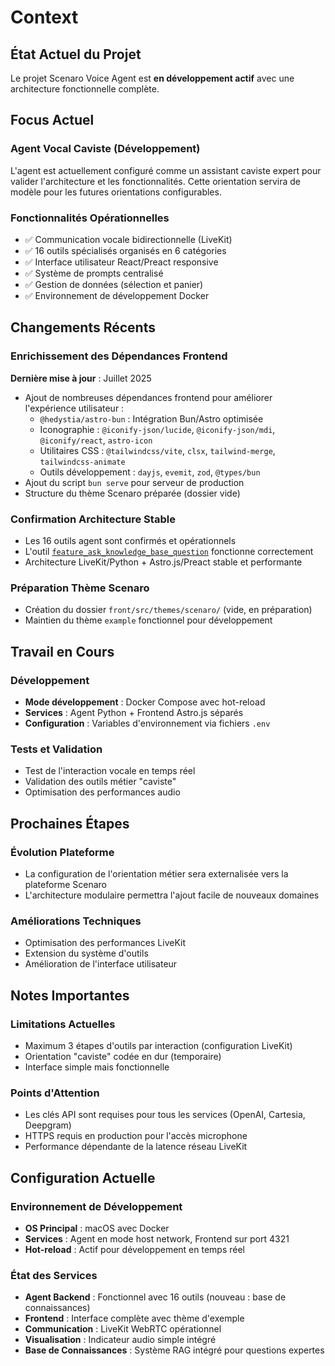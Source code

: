 # Context

## État Actuel du Projet

Le projet Scenaro Voice Agent est **en développement actif** avec une architecture fonctionnelle complète.

## Focus Actuel

### Agent Vocal Caviste (Développement)

L'agent est actuellement configuré comme un assistant caviste expert pour valider l'architecture et les fonctionnalités. Cette orientation servira de modèle pour les futures orientations configurables.

### Fonctionnalités Opérationnelles

- ✅ Communication vocale bidirectionnelle (LiveKit)
- ✅ 16 outils spécialisés organisés en 6 catégories
- ✅ Interface utilisateur React/Preact responsive
- ✅ Système de prompts centralisé
- ✅ Gestion de données (sélection et panier)
- ✅ Environnement de développement Docker

## Changements Récents

### Enrichissement des Dépendances Frontend

**Dernière mise à jour** : Juillet 2025

- Ajout de nombreuses dépendances frontend pour améliorer l'expérience utilisateur :
  - `@hedystia/astro-bun` : Intégration Bun/Astro optimisée
  - Iconographie : `@iconify-json/lucide`, `@iconify-json/mdi`, `@iconify/react`, `astro-icon`
  - Utilitaires CSS : `@tailwindcss/vite`, `clsx`, `tailwind-merge`, `tailwindcss-animate`
  - Outils développement : `dayjs`, `evemit`,  `zod`, `@types/bun`
- Ajout du script `bun serve` pour serveur de production
- Structure du thème Scenaro préparée (dossier vide)

### Confirmation Architecture Stable

- Les 16 outils agent sont confirmés et opérationnels
- L'outil [`feature_ask_knowledge_base_question`](agent/cognition/tools/feature_ask_knowledge_base_question.py:13) fonctionne correctement
- Architecture LiveKit/Python + Astro.js/Preact stable et performante

### Préparation Thème Scenaro

- Création du dossier `front/src/themes/scenaro/` (vide, en préparation)
- Maintien du thème `example` fonctionnel pour développement

## Travail en Cours

### Développement

- **Mode développement** : Docker Compose avec hot-reload
- **Services** : Agent Python + Frontend Astro.js séparés
- **Configuration** : Variables d'environnement via fichiers `.env`

### Tests et Validation

- Test de l'interaction vocale en temps réel
- Validation des outils métier "caviste"
- Optimisation des performances audio

## Prochaines Étapes

### Évolution Plateforme

- La configuration de l'orientation métier sera externalisée vers la plateforme Scenaro
- L'architecture modulaire permettra l'ajout facile de nouveaux domaines

### Améliorations Techniques

- Optimisation des performances LiveKit
- Extension du système d'outils
- Amélioration de l'interface utilisateur

## Notes Importantes

### Limitations Actuelles

- Maximum 3 étapes d'outils par interaction (configuration LiveKit)
- Orientation "caviste" codée en dur (temporaire)
- Interface simple mais fonctionnelle

### Points d'Attention

- Les clés API sont requises pour tous les services (OpenAI, Cartesia, Deepgram)
- HTTPS requis en production pour l'accès microphone
- Performance dépendante de la latence réseau LiveKit

## Configuration Actuelle

### Environnement de Développement

- **OS Principal** : macOS avec Docker
- **Services** : Agent en mode host network, Frontend sur port 4321
- **Hot-reload** : Actif pour développement en temps réel

### État des Services

- **Agent Backend** : Fonctionnel avec 16 outils (nouveau : base de connaissances)
- **Frontend** : Interface complète avec thème d'exemple
- **Communication** : LiveKit WebRTC opérationnel
- **Visualisation** : Indicateur audio simple intégré
- **Base de Connaissances** : Système RAG intégré pour questions expertes
